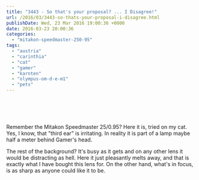 ```yaml
---
title: "3443 - So that's your proposal? ... I Disagree!"
url: /2016/03/3443-so-thats-your-proposal-i-disagree.html
publishDate: Wed, 23 Mar 2016 19:00:36 +0000
date: 2016-03-23 20:00:36
categories: 
  - "mitakon-speedmaster-250-95"
tags: 
  - "austria"
  - "carinthia"
  - "cat"
  - "gamer"
  - "karnten"
  - "olympus-om-d-e-m1"
  - "pets"
---
```

<div class="container">
<div class="center"><a target="_blank" href="https://d25zfm9zpd7gm5.cloudfront.net/1200x1200/2015/20151112_105344_lr.jpg"><img style="margin: 10pt 10px 10pt 10px;" src="https://d25zfm9zpd7gm5.cloudfront.net/0600x0600/2015/20151112_105344_lr.jpg" alt="" border="0" /></a><br /><a target="_blank" href="https://d25zfm9zpd7gm5.cloudfront.net/1200x1200/2015/20151112_105350_lr.jpg"><img style="margin: 10pt 10px 10pt 10px;" src="https://d25zfm9zpd7gm5.cloudfront.net/0600x0600/2015/20151112_105350_lr.jpg" alt="" border="0" /></a></div>
</div>

Remember the Mitakon Speedmaster 25/0.95? Here it is, tried on my cat. Yes, I know, that "third ear" is irritating. In reality it is part of a lamp maybe half a meter behind Gamer's head.

The rest of the background? It's busy as it gets and on any other lens it would be distracting as hell. Here it just pleasantly melts away, and that is exactly what I have bought this lens for. On the other hand, what's in focus, is as sharp as anyone could like it to be.
